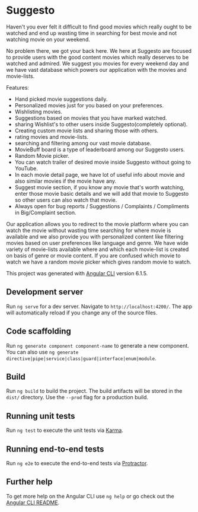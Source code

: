 # Suggesto

Haven't you ever felt it difficult to find good movies which really ought to be watched and end up wasting time in searching for best movie and not watching movie on your weekend.

No problem there, we got your back here.
We here at Suggesto are focused to provide users with the good content movies which really deserves to be watched and admired. We suggest you movies for every weekend day and we have vast database which powers our application with the movies and movie-lists.

Features:
- Hand picked movie suggestions daily.
- Personalized movies just for you based on your preferences.
- Wishlisting movies.
- Suggestions based on movies that you have marked watched.
- sharing Wishlist's to other users inside Suggesto(completely optional).
- Creating custom movie lists and sharing those with others.
- rating movies and movie-lists.
- searching and filtering among our vast movie database.
- MovieBuff board is a type of leaderboard among our Suggesto users.
- Random Movie picker.
- You can watch trailer of desired movie inside Suggesto without going to YouTube.
- In each movie detail page, we have lot of useful info about movie and also similar movies if the movie have any.
- Suggest movie section, if you know any movie that's worth watching, enter those movie basic details and we will add that movie to Suggesto so other users can also watch that movie.
- Always open for bug reports / Suggestions / Complaints / Compliments in Big/Complaint section.

Our application allows you to redirect to the movie platform where you can watch the movie without wasting time searching for where movie is available and we also provide you with personalized content like filtering movies based on user preferences like language and genre. We have wide variety of movie-lists available where and which each movie-list is created on basis of genre or movie content. If you are confused which movie to watch we have a random movie picker which gives random movie to watch.



This project was generated with [Angular CLI](https://github.com/angular/angular-cli) version 6.1.5.

## Development server

Run `ng serve` for a dev server. Navigate to `http://localhost:4200/`. The app will automatically reload if you change any of the source files.

## Code scaffolding

Run `ng generate component component-name` to generate a new component. You can also use `ng generate directive|pipe|service|class|guard|interface|enum|module`.

## Build

Run `ng build` to build the project. The build artifacts will be stored in the `dist/` directory. Use the `--prod` flag for a production build.

## Running unit tests

Run `ng test` to execute the unit tests via [Karma](https://karma-runner.github.io).

## Running end-to-end tests

Run `ng e2e` to execute the end-to-end tests via [Protractor](http://www.protractortest.org/).

## Further help

To get more help on the Angular CLI use `ng help` or go check out the [Angular CLI README](https://github.com/angular/angular-cli/blob/master/README.md).
